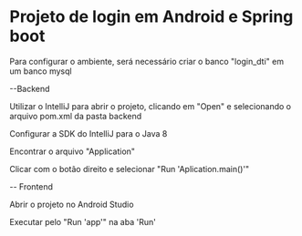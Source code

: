 # Projeto de login em Android e Spring boot

Para configurar o ambiente, será necessário criar o banco "login_dti" em um banco mysql

--Backend

Utilizar o IntelliJ para abrir o projeto, clicando em "Open" e selecionando o arquivo pom.xml da pasta backend

Configurar a SDK do IntelliJ para o Java 8

Encontrar o arquivo "Application"

Clicar com o botão direito e selecionar "Run 'Aplication.main()'"

-- Frontend

Abrir o projeto no Android Studio

Executar pelo "Run 'app'" na aba 'Run' 
